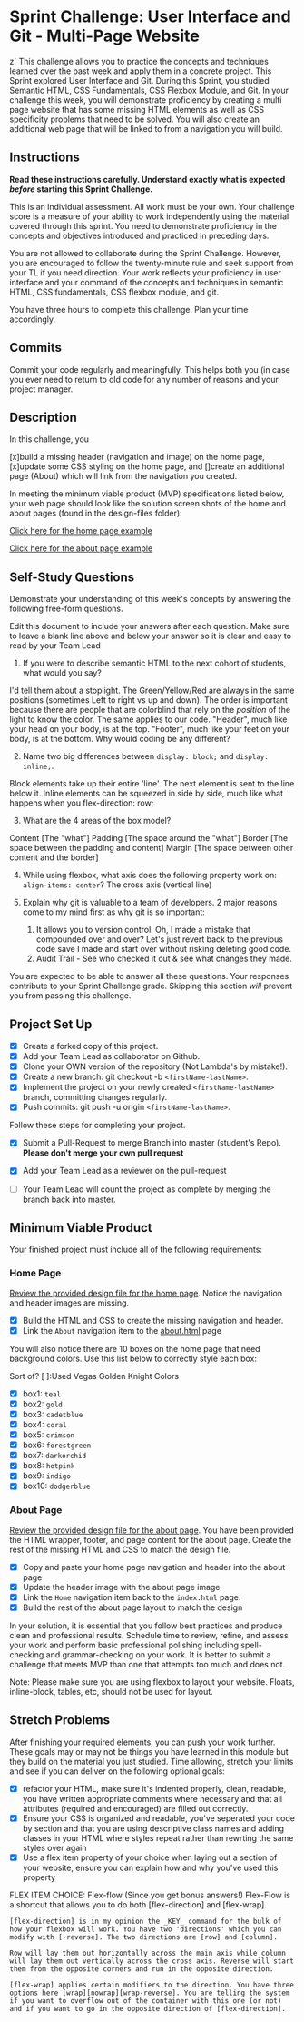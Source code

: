 # Sprint Challenge: User Interface and Git - Multi-Page Website
z`
This challenge allows you to practice the concepts and techniques learned over the past week and apply them in a concrete project. This Sprint explored User Interface and Git. During this Sprint, you studied Semantic HTML, CSS Fundamentals, CSS Flexbox Module, and Git. In your challenge this week, you will demonstrate proficiency by creating a multi page website that has some missing HTML elements as well as CSS specificity problems that need to be solved.  You will also create an additional web page that will be linked to from a navigation you will build.

## Instructions

**Read these instructions carefully. Understand exactly what is expected _before_ starting this Sprint Challenge.**

This is an individual assessment. All work must be your own. Your challenge score is a measure of your ability to work independently using the material covered through this sprint. You need to demonstrate proficiency in the concepts and objectives introduced and practiced in preceding days.

You are not allowed to collaborate during the Sprint Challenge. However, you are encouraged to follow the twenty-minute rule and seek support from your TL if you need direction. Your work reflects your proficiency in user interface and your command of the concepts and techniques in semantic HTML, CSS fundamentals, CSS flexbox module, and git.

You have three hours to complete this challenge. Plan your time accordingly.

## Commits

Commit your code regularly and meaningfully. This helps both you (in case you ever need to return to old code for any number of reasons and your project manager.

## Description

In this challenge, you 







[x]build a missing header (navigation and image) on the home page, 
[x]update some CSS styling on the home page, and 
[]create an additional page (About) which will link from the navigation you created.














In meeting the minimum viable product (MVP) specifications listed below, your web page should look like the solution screen shots of the home and about pages (found in the design-files folder):

[Click here for the home page example](https://tk-assets.lambdaschool.com/39a49225-8ac9-43da-aa90-514fd60ae99a_sprint-challenge-ui-home-example.png)

[Click here for the about page example](https://tk-assets.lambdaschool.com/ede1bb1a-63ff-4801-8c02-3efa2f603190_sprint-challenge-ui-about-example.png)

## Self-Study Questions

Demonstrate your understanding of this week's concepts by answering the following free-form questions.

Edit this document to include your answers after each question. Make sure to leave a blank line above and below your answer so it is clear and easy to read by your Team Lead

1. If you were to describe semantic HTML to the next cohort of students, what would you say?

  I'd tell them about a stoplight. The Green/Yellow/Red are always in the same positions (sometimes Left to right vs up and down). The order is important because there are people that are colorblind that rely on the _position_ of the light to know the color. The same applies to our code. "Header", much like your head on your body, is at the top. "Footer", much like your feet on your body, is at the bottom. Why would coding be any different?

2. Name two big differences between ```display: block;``` and ```display: inline;```.

  Block elements take up their entire 'line'. The next element is sent to the line below it.
  Inline elements can be squeezed in side by side, much like what happens when you flex-direction: row;

3. What are the 4 areas of the box model?

  Content [The "what"]
  Padding [The space around the "what"]
  Border [The space between the padding and content]
  Margin [The space between other content and the border]

4. While using flexbox, what axis does the following property work on: ```align-items: center```?
  The cross axis (vertical line)



5. Explain why git is valuable to a team of developers.
    2 major reasons come to my mind first as why git is so important:
      1. It allows you to version control. Oh, I made a mistake that compounded over and over? Let's just revert back to the previous code save I made and start over without risking deleting good code.
      2. Audit Trail - See who checked it out & see what changes they made. 

You are expected to be able to answer all these questions. Your responses contribute to your Sprint Challenge grade. Skipping this section *will* prevent you from passing this challenge.

## Project Set Up

- [x] Create a forked copy of this project.
- [x] Add your Team Lead as collaborator on Github.
- [x] Clone your OWN version of the repository (Not Lambda's by mistake!).
- [x] Create a new branch: git checkout -b `<firstName-lastName>`.
- [x] Implement the project on your newly created `<firstName-lastName>` branch, committing changes regularly.
- [x] Push commits: git push -u origin `<firstName-lastName>`.
 
Follow these steps for completing your project.

- [x] Submit a Pull-Request to merge <firstName-lastName> Branch into master (student's  Repo). **Please don't merge your own pull request**
- [x] Add your Team Lead as a reviewer on the pull-request
- [ ] Your Team Lead will count the project as complete by merging the branch back into master.
 


## Minimum Viable Product

Your finished project must include all of the following requirements:

### Home Page

[Review the provided design file for the home page](design-files/home.png).  Notice the navigation and header images are missing.

* [X] Build the HTML and CSS to create the missing navigation and header.
* [X] Link the `About` navigation item to the [about.html](about.html) page

You will also notice there are 10 boxes on the home page that need background colors.  Use this list below to correctly style each box:


Sort of?
  [ ]:Used Vegas Golden Knight Colors
* [x] box1: `teal`
* [x] box2: `gold`
* [x] box3: `cadetblue`
* [x] box4: `coral`
* [x] box5: `crimson`
* [x] box6: `forestgreen`
* [x] box7: `darkorchid`
* [x] box8: `hotpink`
* [x] box9: `indigo`
* [x] box10: `dodgerblue`

### About Page

[Review the provided design file for the about page](design-files/about.png). You have been provided the HTML wrapper, footer, and page content for the about page. Create the rest of the missing HTML and CSS to match the design file.

* [x] Copy and paste your home page navigation and header into the about page
* [x] Update the header image with the about page image
* [x] Link the `Home` navigation item back to the `index.html` page.
* [x] Build the rest of the about page layout to match the design

In your solution, it is essential that you follow best practices and produce clean and professional results. Schedule time to review, refine, and assess your work and perform basic professional polishing including spell-checking and grammar-checking on your work. It is better to submit a challenge that meets MVP than one that attempts too much and does not.

Note: Please make sure you are using flexbox to layout your website. Floats, inline-block, tables, etc, should not be used for layout. 

## Stretch Problems

After finishing your required elements, you can push your work further. These goals may or may not be things you have learned in this module but they build on the material you just studied. Time allowing, stretch your limits and see if you can deliver on the following optional goals:

* [x] refactor your HTML, make sure it's indented properly, clean, readable, you have written appropriate comments where necessary and that all attributes (required and encouraged) are filled out correctly.  
* [x] Ensure your CSS is organized and readable, you've seperated your code by section and that you are using descriptive class names and adding classes in your HTML where styles repeat rather than rewrting the same styles over again
* [x] Use a flex item property of your choice when laying out a section of your website, ensure you can explain how and why you've used this property 

FLEX ITEM CHOICE:
  Flex-flow (Since you get bonus answers!)
    Flex-Flow is a shortcut that allows you to do both [flex-direction] and [flex-wrap]. 

    [flex-direction] is in my opinion the _KEY_ command for the bulk of how your flexbox will work. You have two 'directions' which you can modify with [-reverse]. The two directions are [row] and [column].

    Row will lay them out horizontally across the main axis while column will lay them out vertically across the cross axis. Reverse will start them from the opposite corners and run in the opposite direction.

    [flex-wrap] applies certain modifiers to the direction. You have three options here [wrap][nowrap][wrap-reverse]. You are telling the system if you want to overflow out of the container with this one (or not) and if you want to go in the opposite direction of [flex-direction].